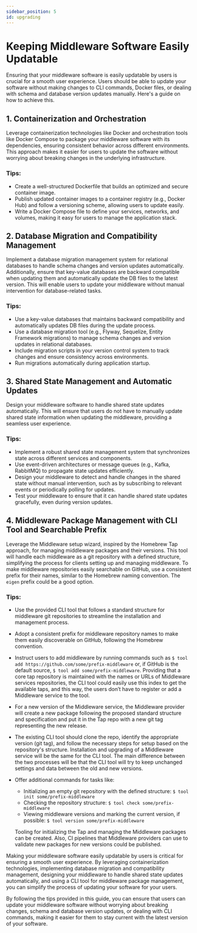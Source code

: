 ```yaml
---
sidebar_position: 5 
id: upgrading
---
```


# Keeping Middleware Software Easily Updatable

Ensuring that your middleware software is easily updatable by users is crucial for a smooth user experience. Users should be able to update your software without making changes to CLI commands, Docker files, or dealing with schema and database version updates manually. Here's a guide on how to achieve this.

## 1. Containerization and Orchestration

Leverage containerization technologies like Docker and orchestration tools like Docker Compose to package your middleware software with its dependencies, ensuring consistent behavior across different environments. This approach makes it easier for users to update the software without worrying about breaking changes in the underlying infrastructure.

### Tips:

- Create a well-structured Dockerfile that builds an optimized and secure container image.
- Publish updated container images to a container registry (e.g., Docker Hub) and follow a versioning scheme, allowing users to update easily.
- Write a Docker Compose file to define your services, networks, and volumes, making it easy for users to manage the application stack.

## 2. Database Migration and Compatibility Management

Implement a database migration management system for relational databases to handle schema changes and version updates automatically. Additionally, ensure that key-value databases are backward compatible when updating them and automatically update the DB files to the latest version. This will enable users to update your middleware without manual intervention for database-related tasks.

### Tips:

- Use a key-value databases that maintains backward compatibility and automatically updates DB files during the update process.
- Use a database migration tool (e.g., Flyway, Sequelize, Entity Framework migrations) to manage schema changes and version updates in relational databases.
- Include migration scripts in your version control system to track changes and ensure consistency across environments.
- Run migrations automatically during application startup.

## 3. Shared State Management and Automatic Updates

Design your middleware software to handle shared state updates automatically. This will ensure that users do not have to manually update shared state information when updating the middleware, providing a seamless user experience.

### Tips:

- Implement a robust shared state management system that synchronizes state across different services and components.
- Use event-driven architectures or message queues (e.g., Kafka, RabbitMQ) to propagate state updates efficiently.
- Design your middleware to detect and handle changes in the shared state without manual intervention, such as by subscribing to relevant events or periodically polling for updates.
- Test your middleware to ensure that it can handle shared state updates gracefully, even during version updates.

## 4. Middleware Package Management with CLI Tool and Searchable Prefix

Leverage the Middleware setup wizard, inspired by the Homebrew Tap approach, for managing middleware packages and their versions. This tool will handle each middleware as a git repository with a defined structure, simplifying the process for clients setting up and managing middleware. To make middleware repositories easily searchable on GitHub, use a consistent prefix for their names, similar to the Homebrew naming convention. The `eigen` prefix could be a good option.

### Tips:

- Use the provided CLI tool that follows a standard structure for middleware git repositories to streamline the installation and management process.
- Adopt a consistent prefix for middleware repository names to make them easily discoverable on GitHub, following the Homebrew convention.
- Instruct users to add middleware by running commands such as `$ tool add https://github.com/some/prefix-middleware` or, if GitHub is the default source, `$ tool add some/prefix-middleware`. Providing that a core tap repository is maintained with the names or URLs of Middleware services repositories, the CLI tool could easily use this index to get the available taps, and this way, the users don’t have to register or add a Middleware service to the tool.
- For a new version of the Middleware service, the Middleware provider will create a new package following the proposed standard structure and specification and put it in the Tap repo with a new git tag representing the new release.
- The existing CLI tool should clone the repo, identify the appropriate version (git tag), and follow the necessary steps for setup based on the repository's structure. Installation and upgrading of a Middleware service will be the same for the CLI tool. The main difference between the two processes will be that the CLI tool will try to keep unchanged settings and data between the old and new versions.
- Offer additional commands for tasks like:
    - Initializing an empty git repository with the defined structure: `$ tool init some/prefix-middleware`
    - Checking the repository structure: `$ tool check some/prefix-middleware`
    - Viewing middleware versions and marking the current version, if possible: `$ tool version some/prefix-middleware`
    
    Tooling for initializing the Tap and managing the Middleware packages can be created. Also, CI pipelines that Middleware providers can use to validate new packages for new versions could be published.

Making your middleware software easily updatable by users is critical for ensuring a smooth user experience. By leveraging containerization technologies, implementing database migration and compatibility management, designing your middleware to handle shared state updates automatically, and using a CLI tool for middleware package management, you can simplify the process of updating your software for your users.

By following the tips provided in this guide, you can ensure that users can update your middleware software without worrying about breaking changes, schema and database version updates, or dealing with CLI commands, making it easier for them to stay current with the latest version of your software.